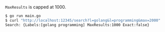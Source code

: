 `MaxResults` is capped at 1000.

```sh
$ go run main.go
$ curl "http://localhost:12345/search?l=golang&l=programming&max=2000"
Search: {Labels:[golang programming] MaxResults:1000 Exact:false}
```